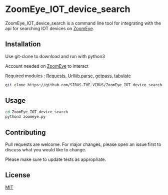 # ZoomEye_IOT_device_search


ZoomEye_IOT_device_search is a command line tool for integrating with the api for searching IOT devices on [ZoomEye](https://www.zoomeye.org/).

## Installation

Use git-clone to download and run with python3 

Account needed on [ZoomEye](https://www.zoomeye.org/) to interact

Required modules : [Requests](https://pypi.org/project/requests/), [Urlliib.parse](https://docs.python.org/3/library/urllib.parse.html), [getpass](https://docs.python.org/3.1/library/getpass.html), [tabulate](https://pypi.org/project/tabulate/)

```bash
git clone https://github.com/SIRUS-THE-VIRUS/ZoomEye_IOT_device_search.git
```

## Usage

```bash
cd ZoomEye_IOT_device_search
python3 zoomeye.py
```

## Contributing
Pull requests are welcome. For major changes, please open an issue first to discuss what you would like to change.

Please make sure to update tests as appropriate.

## License
[MIT](https://choosealicense.com/licenses/mit/)
